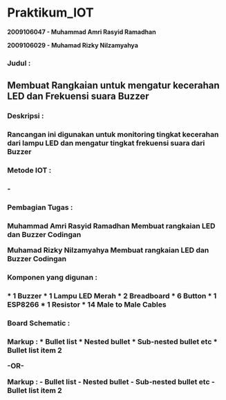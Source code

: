# Praktikum_IOT

<b>2009106047 - Muhammad Amri Rasyid Ramadhan</b>

<b>2009106029 - Muhamad Rizky Nilzamyahya</b>

<h3>Judul :<h3>
  <h2>Membuat Rangkaian untuk mengatur kecerahan LED dan Frekuensi suara Buzzer</h2>

  
<h3>Deskripsi :<h3>
Rancangan ini digunakan untuk monitoring tingkat kecerahan dari lampu LED dan mengatur tingkat frekuensi suara dari Buzzer

  
<h3>Metode IOT :<h3>
-

  
<h3>Pembagian Tugas :<h3>
  Muhammad Amri Rasyid Ramadhan
  Membuat rangkaian LED dan Buzzer
  Codingan

  Muhamad Rizky Nilzamyahya
  Membuat rangkaian LED dan Buzzer
  Codingan
  
<h3>Komponen yang digunan :<h3>
  * 1 Buzzer
  * 1 Lampu LED Merah
  * 2 Breadboard
  * 6 Button
  * 1 ESP8266
  * 1 Resistor
  * 14 Male to Male Cables
  
<h3>Board Schematic :<h3>
  
 Markup : * Bullet list
              * Nested bullet
                  * Sub-nested bullet etc
          * Bullet list item 2

-OR-

 Markup : - Bullet list
              - Nested bullet
                  - Sub-nested bullet etc
          - Bullet list item 2 

